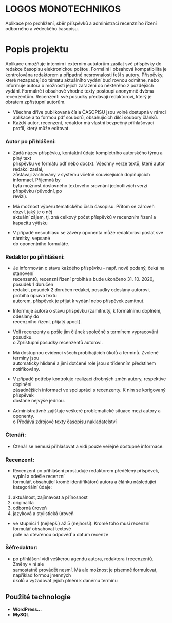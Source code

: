 # LOGOS MONOTECHNIKOS

Aplikace pro prohlížení, sběr příspěvků a administraci recenzního řízení
odborného a vědeckého časopisu.

# Popis projektu
Aplikace umožňuje interním i externím aututorům zasílat své příspěvky do redakce časopisu elektronickou poštou. Formální i obsahová kompatibilita je kontrolována redaktorem a případné nesrovnalosti řeší
s autory. Příspěvky, které nezapadají do tématu aktuálního vydání buď rovnou odmítne, nebo
informuje autora o možnosti jejich zařazení do některého z pozdějších vydání. Formálně i obsahově vhodné texty postoupí anonymně dvěma recenzentům. Recenzenti své posudky předávají redaktorovi, který je obratem zpřístupní autorům.

 - Všechna dříve publikovaná čísla ČASOPISU jsou volně dostupná v rámci aplikace a to formou pdf
souborů, obsahujících dílčí soubory článků.
- Každý autor, recenzent, redaktor má vlastní bezpečný přihlašovací
profil, který může editovat.


### Autor po přihlášení: 
- Zadá název příspěvku, kontaktní údaje kompletního autorského týmu a plný text  
příspěvku ve formátu  pdf  nebo  doc(x).  Všechny verze textů, které autor redakci zaslal,  
zůstávají zachovány v  systému včetně souvisejících doplňujících informací. Příjemná by  
byla možnost doslovného textového srovnání jednotlivých verzí příspěvku  (původní, po  
revizi).

- Má možnost výběru tematického  čísla  časopisu.  Přitom se zároveň dozví, jaký  je  o něj  
aktuální zájem, tj.  zná  celkový počet příspěvků v  recenzním řízení  a kapacitu výtisku

- V  případě nesouhlasu se  závěry oponenta může redaktorovi poslat své námitky, vepsané  
do oponentního formuláře.

###  Redaktor po přihlášení: 
- Je informován o  stavu  každého příspěvku  -  např.  nově podaný, čeká na stanovení  
recenzentů,  recenzní řízení  probíhá a  bude  ukončeno  31.  10.  2020, posudek 1 doručen  
redakci, posudek 2 doručen redakci, posudky odeslány autorovi, probíhá úprava textu  
autorem, příspěvek je přijat k  vydání nebo příspěvek zamítnut.

- Informuje autora o stavu příspěvku (zamítnutý, k  formálnímu doplnění, odeslaný do  
recenzního řízení, přijatý  apod.).

- Volí  recenzenty  a pošle jim článek společně s  termínem vypracování posudku.  
o  Zpřístupní posudky  recenzentů  autorovi.

- Má dostupnou  evidenci všech  probíhajících úkolů a termínů.  Zvolené termíny jsou  
automaticky hlídané a jimi dotčené role jsou s  třídenním předstihem notifikovány.

- V  případě potřeby kontroluje realizaci drobných změn autory, respektive doplnění  
zásadnějších informací  ve  spolupráci  s  recenzenty.  K  nim se korigovaný příspěvek  
dostane nejvýše jednou.

- Administrativně zajištuje veškeré problematické situace mezi autory a oponenty.  
o  Předává zdrojové texty časopisu nakladatelství

### Čtenáři:
-  Čtenář  se nemusí přihlašovat a vidí pouze veřejně dostupné informace.

### Recenzent:
- Recenzent  po  přihlášení prostuduje  redaktorem předělený  příspěvek,  vyplní  a odešle  recenzní  
formulář, obsahující kromě identifikátorů autora a článku následující kategoriální údaje:  
1.  aktuálnost, zajímavost a přínosnost  
2.  originalita  
3.  odborná úroveň  
4.  jazyková a stylistická úroveň  
- ve stupnici 1 (nejlepší) až 5  (nejhorší). Kromě toho musí recenzní formulář obsahovat textové  
pole na otevřenou odpověď a datum recenze

### Šéfredaktor:
- po přihlášení vidí veškerou agendu  autora, redaktora i  recenzentů.  Změny v  ní ale  
samostatně  provádět  nesmí. Má ale možnost je písemně formulovat, například formou jmenných  
úkolů a vyžadovat jejich plnění k  danému  termínu



## Použité technologie
-  **WordPress...**
- **MySQL**



